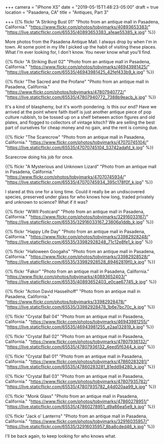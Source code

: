 +++
camera = "iPhone XS"
date = "2019-05-15T1:48:23-05:00"
draft = true
location = "Pasadena, CA"
title = "Antiques, Part 3"

+++
{{% flickr "A Striking Bust 01"
           "Photo from an antique mall in Pasadena, California."
           "https://www.flickr.com/photos/tobyjmarks/40893653383/"
           "https://live.staticflickr.com/65535/40893653383_a1eae55385_k.jpg" %}}
<!--more-->
More photos from the Pasadena Antique Mall. I always drop by when I'm in town. At some point in my life I picked up the habit of visiting these places. What I'm ever looking for, I don't know. You never know what you'll find.

{{% flickr "A Striking Bust 02"
           "Photo from an antique mall in Pasadena, California."
           "https://www.flickr.com/photos/tobyjmarks/46943981425/"
           "https://live.staticflickr.com/65535/46943981425_42fef433b9_k.jpg" %}}

{{% flickr "The Sacred and the Profane"
           "Photo from an antique mall in Pasadena, California."
           "https://www.flickr.com/photos/tobyjmarks/47807940772/"
           "https://live.staticflickr.com/65535/47807940772_7388b9eacb_k.jpg" %}}

It's a kind of blasphemy, but it's worth pondering. Is this our end? Have we arrived at the point where faith itself is just another antique piece of pop culture rubbish, to be  tossed up on a shelf between action figures and old plates, and flogged to collectors of vintage kitsch? We are selling the best part of ourselves for cheap money and no gain, and the rent is coming due.

{{% flickr "The Scarecrow"
           "Photo from an antique mall in Pasadena, California."
           "https://www.flickr.com/photos/tobyjmarks/47070745104/"
           "https://live.staticflickr.com/65535/47070745104_53742adafd_k.jpg" %}}

Scarecrow doing his job for once.

{{% flickr "A Mysterious and Unknown Lizard"
           "Photo from an antique mall in Pasadena, California."
           "https://www.flickr.com/photos/tobyjmarks/47070745934/"
           "https://live.staticflickr.com/65535/47070745934_395c178f0f_k.jpg" %}}

I stared at this one for a long time. Could it really be an undiscovered species, preserved under glass for who knows how long, traded privately and unknown to science? What if it was? 

{{% flickr "WWII Postcard"
           "Photo from an antique mall in Pasadena, California."
           "https://www.flickr.com/photos/tobyjmarks/32916033167/"
           "https://live.staticflickr.com/65535/32916033167_23806a1ddb_k.jpg" %}}

{{% flickr "Happy Life Day"
           "Photo from an antique mall in Pasadena, California."
           "https://www.flickr.com/photos/tobyjmarks/33982928248/"
           "https://live.staticflickr.com/65535/33982928248_71c12e8fe1_k.jpg" %}}

{{% flickr "Halloween Googahs"
           "Photo from an antique mall in Pasadena, California."
           "https://www.flickr.com/photos/tobyjmarks/33982928528/"
           "https://live.staticflickr.com/65535/33982928528_89462819f0_k.jpg" %}}

{{% flickr "Fakor"
           "Photo from an antique mall in Pasadena, California."
           "https://www.flickr.com/photos/tobyjmarks/40893652403/"
           "https://live.staticflickr.com/65535/40893652403_e0cae67745_k.jpg" %}}

{{% flickr "Action David Hasselhoff"
           "Photo from an antique mall in Pasadena, California."
           "https://www.flickr.com/photos/tobyjmarks/33982928478/"
           "https://live.staticflickr.com/65535/33982928478_1b6e7bc70c_k.jpg" %}}

{{% flickr "Crystal Ball 04"
           "Photo from an antique mall in Pasadena, California."
           "https://www.flickr.com/photos/tobyjmarks/46943981255/"
           "https://live.staticflickr.com/65535/46943981255_e2aa132819_k.jpg" %}}

{{% flickr "Crystal Ball 02"
           "Photo from an antique mall in Pasadena, California."
           "https://www.flickr.com/photos/tobyjmarks/47807936132/"
           "https://live.staticflickr.com/65535/47807936132_4eed5f6344_k.jpg" %}}

{{% flickr "Crystal Ball 01"
           "Photo from an antique mall in Pasadena, California."
           "https://www.flickr.com/photos/tobyjmarks/47860283281/"
           "https://live.staticflickr.com/65535/47860283281_81edd94280_k.jpg" %}}

{{% flickr "Crystal Ball 03"
           "Photo from an antique mall in Pasadena, California."
           "https://www.flickr.com/photos/tobyjmarks/47807935782/"
           "https://live.staticflickr.com/65535/47807935782_44d020aa99_k.jpg" %}}

{{% flickr "Monk Glass"
           "Photo from an antique mall in Pasadena, California."
           "https://www.flickr.com/photos/tobyjmarks/47860278951/"
           "https://live.staticflickr.com/65535/47860278951_d9a86ea5e9_k.jpg" %}}

{{% flickr "Jack o' Lanterns"
           "Photo from an antique mall in Pasadena, California."
           "https://www.flickr.com/photos/tobyjmarks/32916035957/"
           "https://live.staticflickr.com/65535/32916035957_8ba8cded46_k.jpg" %}}

I'll be back again, to keep looking for who knows what.